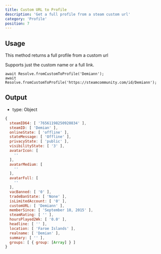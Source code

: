 ```yaml
---
title: Custom URL to Profile
description: 'Get a full profile from a steam custom url'
category: 'Profile'
position: 7
---
```


## Usage

This method returns a full profile from a custom url

Supports just the custom name or a full link.

```javascript[index.js]
await Resolve.fromCustomToProfile('Demiann');
await Resolve.fromCustomToProfile('https://steamcommunity.com/id/Demiann');
```

## Output

- type: Object

```javascript
{
  steamID64: [ '76561198250920834' ],
  steamID: [ 'Demian' ],
  onlineState: [ 'offline' ],
  stateMessage: [ 'Offline' ],
  privacyState: [ 'public' ],
  visibilityState: [ '3' ],
  avatarIcon: [
    ''
  ],
  avatarMedium: [
    ''
  ],
  avatarFull: [
    ''
  ],
  vacBanned: [ '0' ],
  tradeBanState: [ 'None' ],
  isLimitedAccount: [ '0' ],
  customURL: [ 'Demiann' ],
  memberSince: [ 'September 18, 2015' ],
  steamRating: [ '' ],
  hoursPlayed2Wk: [ '0.0' ],
  headline: [ '' ],
  location: [ 'Faroe Islands' ],
  realname: [ 'Demian' ],
  summary: [ '' ],
  groups: [ { group: [Array] } ]
}

```
